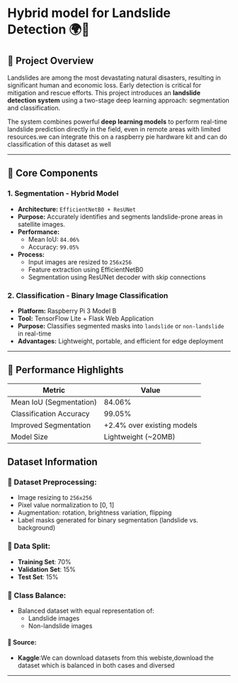 # Hybrid model for Landslide Detection 🌍🧠

## 📌 Project Overview

Landslides are among the most devastating natural disasters, resulting in significant human and economic loss. Early detection is critical for mitigation and rescue efforts. This project introduces an **landslide detection system** using a two-stage deep learning approach: segmentation and classification.

The system combines powerful **deep learning models**  to perform real-time landslide prediction directly in the field, even in remote areas with limited resources.we can integrate this on a raspberry pie hardware kit and can do classification of this dataset as well

---

## 🧠 Core Components

### 1. Segmentation - Hybrid Model
- **Architecture:** `EfficientNetB0 + ResUNet`
- **Purpose:** Accurately identifies and segments landslide-prone areas in satellite images.
- **Performance:**
  - Mean IoU: `84.06%`
  - Accuracy: `99.05%`
- **Process:**
  - Input images are resized to `256x256`
  - Feature extraction using EfficientNetB0
  - Segmentation using ResUNet decoder with skip connections

### 2. Classification - Binary Image Classification
- **Platform:** Raspberry Pi 3 Model B
- **Tool:** TensorFlow Lite + Flask Web Application
- **Purpose:** Classifies segmented masks into `landslide` or `non-landslide` in real-time
- **Advantages:** Lightweight, portable, and efficient for edge deployment

---

## 🧪 Performance Highlights

| Metric              | Value     |
|---------------------|-----------|
| Mean IoU (Segmentation) | 84.06% |
| Classification Accuracy | 99.05% |
| Improved Segmentation | +2.4% over existing models |
| Model Size           | Lightweight (~20MB) |

## Dataset Information
### 🧪 Dataset Preprocessing:
- Image resizing to `256x256`
- Pixel value normalization to [0, 1]
- Augmentation: rotation, brightness variation, flipping
- Label masks generated for binary segmentation (landslide vs. background)

### 🔁 Data Split:
- **Training Set**: 70%
- **Validation Set**: 15%
- **Test Set**: 15%

### 🛑 Class Balance:
- Balanced dataset with equal representation of:
  - Landslide images
  - Non-landslide images
#### 📂 Source:
- **Kaggle**:We can download datasets from this webiste,download the dataset which is balanced in both cases and diversed 
---

